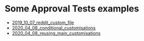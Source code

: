 # Some Approval Tests examples

* [2019_10_07_reddit_custom_file](2019_10_07_reddit_custom_file/)
* [2020_04_08_conditional_customisations](2020_04_08_conditional_customisations/)
* [2020_04_08_reusing_main_customisations](2020_04_08_reusing_main_customisations/)
